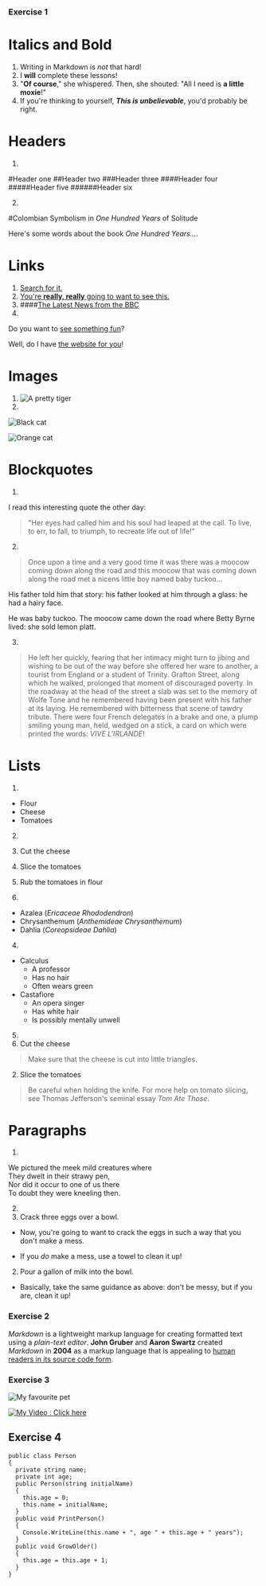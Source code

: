 ### Exercise 1

# Italics and Bold

1. Writing in Markdown is _not_ that hard!
2. I **will** complete these lessons!
3. "__Of course__," she whispered. Then, she shouted: "All I need is **a little moxie**!"
4. If you're thinking to yourself, **_This is unbelievable_**, you'd probably be right.


# Headers

1. 
#Header one
##Header two
###Header three
####Header four
#####Header five
######Header six

2. 
#Colombian Symbolism in _One Hundred Years_ of Solitude

Here's some words about the book _One Hundred Years..._.


# Links

1. [Search for it.](www.google.com)
2. [You're **really, really** going to want to see this.](www.dailykitten.com)
3. ####[The Latest News from the BBC](www.bbc.com/news)
4. 
Do you want to [see something fun][a fun place]?

Well, do I have [the website for you][another fun place]!

[a fun place]: www.zombo.com
[another fun place]: www.stumbleupon.com


# Images

1. ![A pretty tiger](https://upload.wikimedia.org/wikipedia/commons/5/56/Tiger.50.jpg)
2. 
![Black cat][Black]

![Orange cat][Orange]

[Black]: https://upload.wikimedia.org/wikipedia/commons/a/a3/81_INF_DIV_SSI.jpg
[Orange]: http://icons.iconarchive.com/icons/google/noto-emoji-animals-nature/256/22221-cat-icon.png


# Blockquotes
1. 
I read this interesting quote the other day:

>"Her eyes had called him and his soul had leaped at the call. To live, to err, to fall, to triumph, to recreate life out of life!"

2. 
>Once upon a time and a very good time it was there was a moocow coming down along the road and this moocow that was coming down along the road met a nicens little boy named baby tuckoo...
>
His father told him that story: his father looked at him through a glass: he had a hairy face.
>
He was baby tuckoo. The moocow came down the road where Betty Byrne lived: she sold lemon platt.

3. 
>He left her quickly, fearing that her intimacy might turn to jibing and wishing to be out of the way before she offered her ware to another, a tourist from England or a student of Trinity. Grafton Street, along which he walked, prolonged that moment of discouraged poverty. In the roadway at the head of the street a slab was set to the memory of Wolfe Tone and he remembered having been present with his father at its laying. He remembered with bitterness that scene of tawdry tribute. There were four French delegates in a brake and one, a plump smiling young man, held, wedged on a stick, a card on which were printed the words: *VIVE L'IRLANDE*!


# Lists

1. 
* Flour
* Cheese
* Tomatoes

2. 
  1. Cut the cheese
  2. Slice the tomatoes
  3. Rub the tomatoes in flour

3. 
* Azalea (_Ericaceae Rhododendron_)
* Chrysanthemum (_Anthemideae Chrysanthemum_)
* Dahlia (_Coreopsideae Dahlia_)

4. 
* Calculus
    * A professor
    * Has no hair
    * Often wears green
* Castafiore
    * An opera singer
    * Has white hair
    * Is possibly mentally unwell

5. 
1. Cut the cheese
  >Make sure that the cheese is cut into little triangles.

2. Slice the tomatoes
  > Be careful when holding the knife.
  For more help on tomato slicing, see Thomas Jefferson's seminal essay _Tom Ate Those_.

# Paragraphs

1. 
We pictured the meek mild creatures where   
They dwelt in their strawy pen,  
Nor did it occur to one of us there  
To doubt they were kneeling then.

2. 
1. Crack three eggs over a bowl.

 * Now, you're going to want to crack the eggs in such a way that you don't make a mess.

 * If you _do_ make a mess, use a towel to clean it up!

2. Pour a gallon of milk into the bowl.

 * Basically, take the same guidance as above: don't be messy, but if you are, clean it up!



### Exercise 2

_Markdown_ is a lightweight markup language for creating formatted text using a _plain-text editor_. **John Gruber** and **Aaron Swartz** created _Markdown_ in __2004__ as a markup language that is appealing to <u>human readers in its source code form</u>.



### Exercise 3

![My favourite  pet](https://upload.wikimedia.org/wikipedia/commons/5/56/Tiger.50.jpg)

[![My Video : Click here](https://img.youtube.com/vi/YOUTUBE_VIDEO_ID_HERE/0.jpg)](https://www.youtube.com/watch?v=i2kdIbn0Uoc)

## Exercise 4

```
public class Person
{
  private string name;
  private int age;
  public Person(string initialName)
  {
    this.age = 0;
    this.name = initialName;
  }
  public void PrintPerson()
  {
    Console.WriteLine(this.name + ", age " + this.age + " years");
  }
  public void GrowOlder()
  {
    this.age = this.age + 1;
  }
}

```